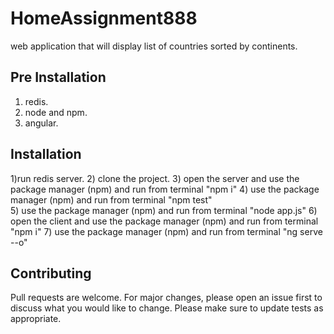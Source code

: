 # HomeAssignment888
web application that will display list of countries sorted by continents.

## Pre Installation

1) redis.
2) node and npm.
3) angular.

## Installation
1)run redis server.
2) clone the project.
3) open the server and use the package manager (npm) and run from terminal "npm i"
4) use the package manager (npm) and run from terminal "npm test"    
5) use the package manager (npm) and run from terminal "node app.js"
6) open the client and use the package manager (npm) and run from terminal "npm i"
7) use the package manager (npm) and run from terminal "ng serve --o"


## Contributing
Pull requests are welcome. For major changes, please open an issue first to discuss what you would like to change.
Please make sure to update tests as appropriate.

